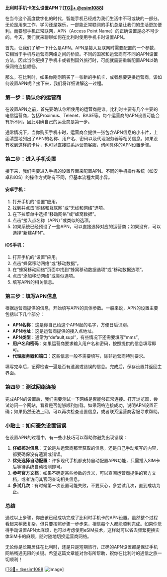 **比利时手机卡怎么设置APN？[[TG💪+ @esim1088](https://t.me/s/esim1088)]**

在当今这个高度数字化的时代，智能手机已经成为我们生活中不可或缺的一部分。无论是用来工作、学习还是娱乐，一部能正常联网的手机总是让我们的生活更加便利。而要想手机正常联网，APN（Access Point Name）的正确设置是必不可少的。今天，我们就来聊聊如何在比利时使用手机卡时设置APN。

首先，让我们了解一下什么是APN。APN是接入互联网时需要配置的一个参数，它相当于手机与运营商网络之间的桥梁。不同的国家和运营商有不同的APN设置方法，因此当你更换了手机卡或者到国外旅行时，可能就需要重新配置APN以确保网络连接顺畅。

那么，在比利时，如果你刚刚购买了一张新的手机卡，或者想要更换运营商，该如何设置APN呢？接下来，我们将详细讲解这一过程。

### 第一步：确认你的运营商

在设置APN之前，首先要确认你所使用的运营商是谁。比利时主要有几个主要的电信运营商，包括Proximus、Telenet、BASE等。每个运营商的APN设置可能会有所不同，因此明确自己的运营商是第一步。

通常情况下，当你购买手机卡时，运营商会提供一张包含APN信息的小卡片，上面清楚地列出了APN的名称、用户名、密码以及代理服务器等相关信息。如果没有收到这样的卡片，也可以直接联系运营商客服，询问具体的APN设置步骤。

### 第二步：进入手机设置

接下来，我们需要进入手机的设置界面来配置APN。不同的手机操作系统（如安卓和iOS）的操作方式略有不同，但基本流程大同小异。

#### 安卓手机：

1. 打开手机的“设置”应用。
2. 找到并点击“网络和互联网”或“无线和网络”选项。
3. 在下拉菜单中选择“移动网络”或“蜂窝数据”。
4. 点击“接入点名称（APN）”或类似的选项。
5. 如果系统已经预设了一些APN，可以直接选择对应的运营商；如果没有，可以选择“新建APN”。

#### iOS手机：

1. 打开手机的“设置”应用。
2. 点击“蜂窝移动网络”或“移动数据”。
3. 在“蜂窝移动网络”页面中找到“蜂窝移动数据选项”或“移动数据选项”。
4. 点击“添加移动网络”或类似选项。
5. 填写APN的相关信息。

### 第三步：填写APN信息

根据运营商提供的信息，开始填写APN的具体参数。一般来说，APN的设置主要包括以下几个部分：

- **APN名称**：这是你自己给这个APN起的名字，方便日后识别。
- **APN地址**：这是运营商提供的接入点地址。
- **APN类型**：通常为“default,supl”，有些情况下还需要填写“mms”。
- **用户名和密码**：如果运营商要求输入用户名和密码，按照提供的信息填写即可。
- **代理服务器和端口**：这些信息一般不需要填写，除非运营商特别要求。

填写完毕后，记得检查一遍是否有遗漏或错误的信息。完成后，保存设置并返回主界面。

### 第四步：测试网络连接

完成APN的设置后，我们需要测试一下网络是否能够正常连接。打开浏览器，尝试访问一个网站，看看是否能够顺利加载。如果网络连接成功，说明APN设置正确；如果仍然无法上网，可以再次检查设置信息，或者联系运营商客服寻求帮助。

### 小贴士：如何避免设置错误

在设置APN的过程中，有一些小技巧可以帮助你避免出现错误：

1. **仔细核对信息**：无论是从运营商那里获取的信息，还是自己手动填写的内容，都要确保没有遗漏或错误。
2. **优先选择自动配置**：许多现代手机都支持自动配置APN功能，只需插入SIM卡后等待系统自动检测即可。
3. **参考官方文档**：如果不确定某些参数的含义，可以查阅运营商提供的官方文档，或者访问其官网查询相关信息。
4. **多试几次**：有时候第一次设置可能失败，不要灰心，多尝试几次，直到成功为止。

### 总结

通过以上步骤，你应该已经成功完成了比利时手机卡的APN设置。虽然整个过程看起来稍微复杂，但只要按照步骤一步步来，相信每个人都能顺利完成。如果你觉得手动设置APN太麻烦，也可以考虑使用eSIM技术，这样就可以省去频繁更换实体SIM卡的麻烦，随时随地切换运营商网络。

无论你是长期居住在比利时，还是只是短期旅行，正确的APN设置都是保证手机网络畅通无阻的关键。希望这篇文章能对你有所帮助，祝你在比利时的通信之旅一切顺利！

[[TG💪+ @esim1088](https://t.me/s/esim1088) ![Image](https://i.postimg.cc/4NQfJmqS/Snipaste-2025-05-13-00-14-12.png)]